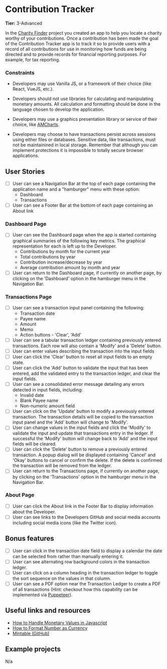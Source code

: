 # Contribution Tracker

**Tier:** 3-Advanced

In the [Charity Finder](./Charity-Finder-App.md) project you created an app to
help you locate a charity worthy of your contributions. Once a contribution
has been made the goal of the Contribution Tracker app is to track it so to
provide users with a record of all contributions for use in monitoring how
funds are being directed and to provide records for financial reporting 
purposes. For example, for tax reporting.

### Constraints

- Developers may use Vanilla JS, or a framework of their choice (like React,
VueJS, etc.).

- Developers should not use libraries for calculating and manipulating monetary
amounts. All calculation and formatting should be done in the language chosen
to develop the application.

- Developers may use a graphics presentation library or service of their choice,
like [AMCharts](https://www.amcharts.com/).

- Developers may choose to have transactions persist across sessions using
either files or databases. Sensitive data, like transactions, must not be 
maintainined in local storage. Remember that although you can implement
protections it is impossible to totally secure browser applications.

## User Stories

-   [ ] User can see a Navigation Bar at the top of each page containing the
application name and a "hamburger" menu with these option:
    - Dashboard
    - Transactions
-   [ ] User can see a Footer Bar at the bottom of each page containing an
About link

### Dashboard Page
-   [ ] User can see the Dashboard page when the app is started containing 
graphical summaries of the following key metrics. The graphical representation
for each is left up to the Developer.
    - Contributions by month for the current year
    - Total contributions by year
    - Contribution increase/decrease by year
    - Average contribution amount by month and year
-   [ ] User can return to the Dashboard page, if currently on another page, by
clicking on the 'Dashboard' option in the hamburger menu in the Navigation Bar.

### Transactions Page
-   [ ] User can see a transaction input panel containing the following:
    - Transaction date
    - Payee name
    - Amount
    - Memo
    - Action buttons - 'Clear', 'Add'
-   [ ] User can see a tabular transaction ledger containing previously 
entered transactions. Each row will also contain a 'Modify' and a 'Delete' 
button.
-   [ ] User can enter values describing the transaction into the input fields
-   [ ] User can click the 'Clear' button to reset all input fields to an
empty state.
-   [ ] User can click the 'Add' button to validate the input that has been
entered, add the validated entry to the transaction ledger, and clear the input
fields.
-   [ ] User can see a consolidated error message detailing any errors detected
in input fields, including:
    - Invalid date 
    - Blank Payee name
    - Non-numeric amount field
-   [ ] User can click on the 'Update' button to modify a previously entered
transaction. The transaction details will be copied to the transaction input
panel and the 'Add' button will change to 'Modify'.
-   [ ] User can change values in the input fields and click the 'Modify' to
validate the input and update that transactions entry in the ledger. If
successful the 'Modify' button will change back to 'Add' and the input fields
will be cleared.
-   [ ] User can click the 'Delete' button to remove a previously entered
transaction. A popup dialog will be displayed containing 'Cancel' and 'Okay'
buttons to cancel or confirm the delete. If the delete is confirmed the 
transaction will be removed from the ledger.
-   [ ] User can return to the Transactions page, if currently on another page,
by clicking on the 'Transactions' option in the hamburger menu in the Navigation
Bar.

### About Page
-   [ ] User can click the About link in the Footer Bar to display information
about the Developer.
-   [ ] User can see links to the Developers GitHub and social media accounts 
including social media icons (like the Twitter icon).

## Bonus features

-   [ ] User can click in the transaction date field to display a calendar
the date can be selected from rather than manually entering it.
-   [ ] User can see alternating row background colors in the transaction ledger.
-   [ ] User can click on a column heading in the transaction ledger to toggle
the sort sequence on the values in that column.
-   [ ] User can see a PDF option near the Transaction Ledger to create a PDF
of all transactions (Hint: checkout how this capability can be implemented via 
[Puppeteer](https://github.com/GoogleChrome/puppeteer)).

## Useful links and resources

- [How to Handle Monetary Values in Javascript](https://frontstuff.io/how-to-handle-monetary-values-in-javascript)
- [How to Format Number as Currency](https://flaviocopes.com/how-to-format-number-as-currency-javascript/)
- [Mintable (GitHub)](https://github.com/kevinschaich/mintable)

## Example projects

N/a
